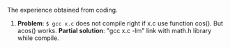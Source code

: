 The experience obtained from coding.

1. **Problem**: `$ gcc x.c` does not compile right if x.c use function cos(). But acos() works. 
   **Partial solution**: "gcc x.c -lm" link with math.h library while compile. 
